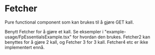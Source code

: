 # Fetcher
Pure functional component som kan brukes til å gjøre GET kall.

Benytt Fetcher for å gjøre et kall. Se eksempler i "example-usage/FpEssentialsExample.tsx" 
for hvordan den brukes. 
Fetcher2 kan benyttes for å gjøre 2 kall, og Fetcher 3 for 3 kall.
Fetcher4 etc er ikke implementert ennå.
